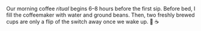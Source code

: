 ---
---

Our morning coffee *ritual* begins 6–8 hours before the first sip. Before bed, I fill the coffeemaker with water and ground beans. Then, two freshly brewed cups are only a flip of the switch away once we wake up. 🥱 ☕️
